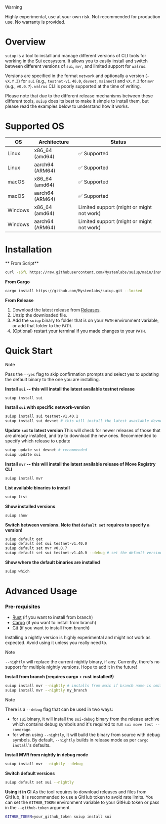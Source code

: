 > [!WARNING] 
> Highly experimental, use at your own risk. Not recommended for production use. No warranty is provided.

# Overview
`suiup` is a tool to install and manage different versions of CLI tools for working in the Sui ecosystem. It allows you to easily install and switch between different versions of `sui`, `mvr`, and limited support for `walrus`.

Versions are specified in the format `network` and optionally a version (`-vX.Y.Z`) for `sui` (e.g., `testnet-v1.40.0`, `devnet`, `mainnet`) and `vX.Y.Z` for `mvr` (e.g., `v0.0.7`).
`walrus` CLI is poorly supported at the time of writing.

Please note that due to the different release mechanisms between these different tools, `suiup` does its best to make it simple to install them, but please read the examples below to understand how it works.

# Supported OS

| OS       | Architecture      | Status          |
|----------|------------------|----------------|
| Linux    | x86_64 (amd64)    | ✅ Supported   |
| Linux    | aarch64 (ARM64)   | ✅ Supported   |
| macOS    | x86_64 (amd64)    | ✅ Supported   |
| macOS    | aarch64 (ARM64)   | ✅ Supported   |
| Windows  | x86_64 (amd64)    | Limited support (might or might not work) |
| Windows  | aarch64 (ARM64)   | Limited support (might or might not work) |

# Installation

** From Script**
```bash
curl -sSfL https://raw.githubusercontent.com/Mystenlabs/suiup/main/install.sh | sh
```

**From Cargo**
```bash
cargo install https://github.com/Mystenlabs/suiup.git --locked
```

**From Release**

1. Download the latest release from [Releases](https://github.com/Mystenlabs/suiup/releases).
2. Unzip the downloaded file.
3. Add the `suiup` binary to folder that is on your `PATH` environment variable, or add that folder to the `PATH`.
4. (Optional) restart your terminal if you made changes to your `PATH`.

# Quick Start

> [!NOTE]
> Pass the `--yes` flag to skip confirmation prompts and select yes to updating the default binary to the one you are installing.

**Install `sui` -- this will install the latest available testnet release**
```bash
suiup install sui
```

**Install `sui` with specific network-version**
```bash
suiup install sui testnet-v1.40.1
suiup install sui devnet # this will install the latest available devnet release
```

**Update `sui` to latest version**
This will check for newer releases of those that are already installed, and try to download the new ones. Recommended to specify which release to update
```bash
suiup update sui devnet # recommended
suiup update sui
```

**Install `mvr` -- this will install the latest available release of Move Registry CLI**
```bash
suiup install mvr
```

**List available binaries to install**
```bash
suiup list
```

**Show installed versions**
```bash
suiup show
```

**Switch between versions. Note that `default set` requires to specify a version!**
```bash
suiup default get
suiup default set sui testnet-v1.40.0
suiup default set mvr v0.0.7
suiup default set sui testnet-v1.40.0 --debug # set the default version to be the sui-debug binary
```

**Show where the default binaries are installed**
```bash
suiup which
```

# Advanced Usage

### Pre-requisites
- [Rust](https://www.rust-lang.org/tools/install) (if you want to install from branch)
- [Cargo](https://doc.rust-lang.org/cargo/getting-started/installation.html) (if you want to install from branch)
- [Git](https://git-scm.com/downloads) (if you want to install from branch)

Installing a nightly version is highly experimental and might not work as expected. Avoid using it unless you really need to.

> [!NOTE]
> `--nightly` will replace the current nightly binary, if any. Currently, there's no support for multiple nightly versions. Hope to add it in the future!

**Install from branch (requires cargo + rust installed!)**
```bash
suiup install mvr --nightly # installs from main if branch name is omitted
suiup install mvr --nightly my_branch
```
> [!NOTE]
> There is a `--debug` flag that can be used in two ways:
> - for `sui` binary, it will install the `sui-debug` binary from the release archive which contains debug symbols and it's required to run `sui move test --coverage`.
> - for when using `--nightly`, it will build the binary from source with debug symbols. By default, `--nightly` builds in release mode as per `cargo install`'s defaults.

**Install MVR from nightly in debug mode**
```bash
suiup install mvr --nightly --debug
```

**Switch default versions**
```bash
suiup default set sui --nightly
```

**Using it in CI**
As the tool requires to download releases and files from GitHub, it is recommended to use a GitHub token to avoid rate limits. You can set the `GITHUB_TOKEN` environment variable to your GitHub token or pass in the `--github-token` argument.

```bash
GITHUB_TOKEN=your_github_token suiup install sui
```

